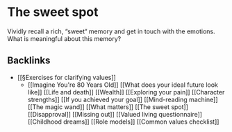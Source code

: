 # The sweet spot
Vividly recall a rich, “sweet“ memory and get in touch with the emotions. What is meaningful about this memory?

## Backlinks
* [[§Exercises for clarifying values]]
	* [[Imagine You're 80 Years Old]]
[[What does your ideal future look like]]
[[Life and death]]
[[Wealth]]
[[Exploring your pain]]
[[Character strengths]]
[[If you achieved your goal]]
[[Mind-reading machine]]
[[The magic wand]]
[[What matters]]
[[The sweet spot]]
[[Disapproval]]
[[Missing out]]
[[Valued living questionnaire]]
[[Childhood dreams]]
[[Role models]]
[[Common values checklist]]

<!-- #Life -->

<!-- {BearID:A59AD495-8038-4B98-BC2C-495706D90F00-15756-00001304614E089B} -->
